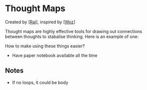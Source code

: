 # Thought Maps

Created by [[Raj]], inspired by [[Woz]]

Thought maps are highly effective tools for drawing out connections between thoughts to stabalise thinking.
Here is an example of one:




How to make using these things easier?

- Have paper notebook available all the time


## Notes
- If no loops, it could be body

[//begin]: # "Autogenerated link references for markdown compatibility"
[Raj]: Raj "Raj"
[Woz]: Woz "Woz"
[//end]: # "Autogenerated link references"